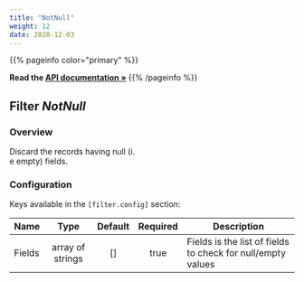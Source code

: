 ```yaml
---
title: "NotNull"
weight: 12
date: 2020-12-03
---
```

{{% pageinfo color="primary" %}}

**Read the [API documentation &raquo;](https://pkg.go.dev/github.com/AdRoll/baker/filter#NotNull)**
{{% /pageinfo %}}

## Filter *NotNull*

### Overview
Discard the records having null (i.  
e empty) fields.  



### Configuration

Keys available in the `[filter.config]` section:

|Name|Type|Default|Required|Description|
|----|:--:|:-----:|:------:|-----------|
| Fields| array of strings| []| true| Fields is the list of fields to check for null/empty values|

